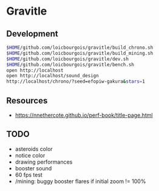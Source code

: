 # Gravitle


## Development
```sh
$HOME/github.com/loicbourgois/gravitle/build_chrono.sh
$HOME/github.com/loicbourgois/gravitle/build_mining.sh
$HOME/github.com/loicbourgois/gravitle/dev.sh
$HOME/github.com/loicbourgois/gravitle/bench.sh
open http://localhost
open http://localhost/sound_design
http://localhost/chrono/?seed=efopiw-gakura&stars=1
```


## Resources
- https://nnethercote.github.io/perf-book/title-page.html


## TODO
- asteroids color
- notice color
- drawing performances
- booster sound
- 60 fps test
- /mining: buggy booster flares if initial zoom != 100%
